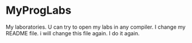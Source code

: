 # MyProgLabs
My laboratories. 
U can try to open my labs in any compiler.
I change my README file.
i will change this file again.
I do it again.